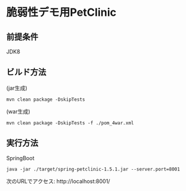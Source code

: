 # 脆弱性デモ用PetClinic

## 前提条件
JDK8

## ビルド方法
(jar生成)
```
mvn clean package -DskipTests
```
(war生成)
```
mvn clean package -DskipTests -f ./pom_4war.xml
```

## 実行方法
SpringBoot
```
java -jar ./target/spring-petclinic-1.5.1.jar --server.port=8001
```
次のURLでアクセス: http://localhost:8001/

